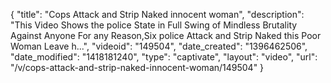 {
    "title": "Cops Attack and Strip Naked innocent woman",
    "description": "This Video Shows the police State in Full Swing of Mindless Brutality Against Anyone For any Reason,Six police Attack and Strip Naked this Poor Woman Leave h...",
    "videoid": "149504",
    "date_created": "1396462506",
    "date_modified": "1418181240",
    "type": "captivate",
    "layout": "video",
    "url": "\/v\/cops-attack-and-strip-naked-innocent-woman\/149504"
}